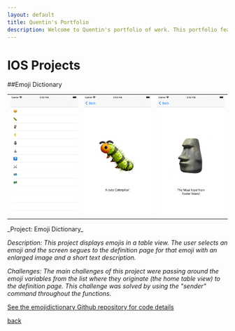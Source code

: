 ```yaml
---
layout: default
title: Quentin's Portfolio
description: Welcome to Quentin's portfolio of work. This portfolio features IOS and MacOS projects that I've successfully developed.
---
```


# IOS Projects

##Emoji Dictionary
<table><tr>
<td> <img src="emoji_home.png" alt="Drawing" style="width: 250px;"/> </td>
<td> <img src="bug_pic.png" alt="Drawing" style="width: 250px;"/> </td>
<td> <img src="rock_pic.png" alt="Drawing" style="width: 250px;"/> </td>
</tr></table>
_Project: Emoji Dictionary_

_Description: This project displays emojis in a table view. The user selects an emoji and the screen segues to the definition page for that emoji with an enlarged image and a short text description._

_Challenges: The main challenges of this project were passing around the emoji variables from the list where they originate (the home table view) to the definition page. This challenge was solved by using the "sender" command throughout the functions._

<a href="https://github.com/qikuta/emojidictionary">See the emojidictionary Github repository for code details</a>


[back](./)
